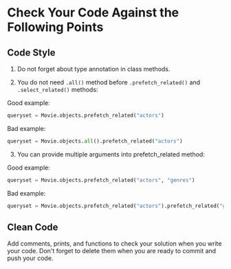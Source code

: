# Check Your Code Against the Following Points

## Code Style

1. Do not forget about type annotation in class methods.

2. You do not need `.all()` method before 
`.prefetch_related()` and `.select_related()` methods:

Good example:

```python
queryset = Movie.objects.prefetch_related("actors")
```

Bad example:

```python
queryset = Movie.objects.all().prefetch_related("actors")
```

3. You can provide multiple arguments into prefetch_related method:

Good example:

```python
queryset = Movie.objects.prefetch_related("actors", "genres")
```

Bad example:

```python
queryset = Movie.objects.prefetch_related("actors").prefetch_related("genres")
```

## Clean Code
Add comments, prints, and functions to check your solution when you write your code. 
Don't forget to delete them when you are ready to commit and push your code.